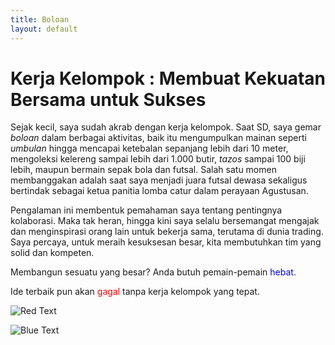 ```yaml
---
title: Boloan
layout: default
---
```


# Kerja Kelompok : Membuat Kekuatan Bersama untuk Sukses
Sejak kecil, saya sudah akrab dengan kerja kelompok. Saat SD, saya gemar _boloan_ dalam berbagai aktivitas, baik itu mengumpulkan mainan seperti _umbulan_ hingga mencapai ketebalan sepanjang lebih dari 10 meter, mengoleksi kelereng sampai lebih dari 1.000 butir, _tazos_ sampai 100 biji lebih, maupun bermain sepak bola dan futsal. Salah satu momen membanggakan adalah saat saya menjadi juara futsal dewasa sekaligus bertindak sebagai ketua panitia lomba catur dalam perayaan Agustusan.

Pengalaman ini membentuk pemahaman saya tentang pentingnya kolaborasi. Maka tak heran, hingga kini saya selalu bersemangat mengajak dan menginspirasi orang lain untuk bekerja sama, terutama di dunia trading. Saya percaya, untuk meraih kesuksesan besar, kita membutuhkan tim yang solid dan kompeten.

Membangun sesuatu yang besar? Anda butuh pemain-pemain <span style="color:blue">hebat</span>.

Ide terbaik pun akan <span style="color:red">gagal</span> tanpa kerja kelompok yang tepat.

![Red Text](https://img.shields.io/badge/Teks-Merah-red)  

![Blue Text](https://img.shields.io/badge/Teks-Biru-blue)

